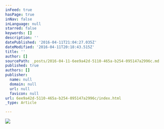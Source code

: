 ```yaml
---
inFeed: true
hasPage: true
inNav: false
inLanguage: null
starred: false
keywords: []
description: ''
datePublished: '2016-04-11T21:04:27.035Z'
dateModified: '2016-04-11T20:18:43.515Z'
title: ''
author: []
sourcePath: _posts/2016-04-11-6ee9a42d-5110-465a-b254-095147a2996c.md
published: true
authors: []
publisher:
  name: null
  domain: null
  url: null
  favicon: null
url: 6ee9a42d-5110-465a-b254-095147a2996c/index.html
_type: Article

---
```

![](https://the-grid-user-content.s3-us-west-2.amazonaws.com/da0bcaf9-c7be-45aa-b339-6f79548ad4d5.jpg)